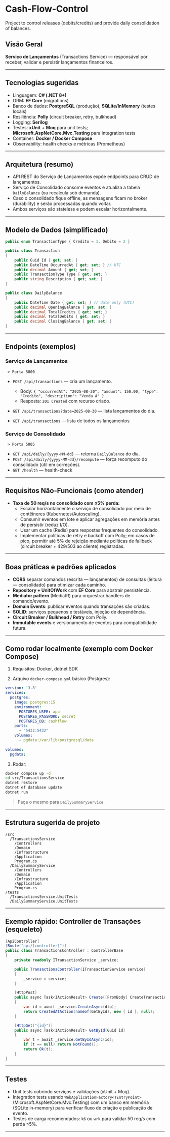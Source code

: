 # Cash-Flow-Control

Project to control releases (debits/credits) and provide daily consolidation of balances.

## Visão Geral

 **Serviço de Lançamentos** (Transactions Service) — responsável por receber, validar e persistir lançamentos financeiros.

---

## Tecnologias sugeridas
- Linguagem: **C# (.NET 8+)**
- ORM: **EF Core** (migrations)
- Banco de dados: **PostgreSQL** (produção), **SQLite/InMemory** (testes locais)
- Resiliência: **Polly** (circuit breaker, retry, bulkhead)
- Logging: **Serilog**
- Testes: **xUnit** + **Moq** para unit tests; **Microsoft.AspNetCore.Mvc.Testing** para integration tests
- Container: **Docker / Docker Compose**
- Observability: health checks e métricas (Prometheus)

---

## Arquitetura (resumo)

- API REST do Serviço de Lançamentos expõe endpoints para CRUD de lançamentos.
- Serviço de Consolidado consome eventos e atualiza a tabela `DailyBalance` (ou recalcula sob demanda).
- Caso o consolidado fique offline, as mensagens ficam no broker (durability) e serão processadas quando voltar.
- Ambos serviços são stateless e podem escalar horizontalmente.

---

## Modelo de Dados (simplificado)

```csharp
public enum TransactionType { Credito = 1, Debito = 2 }

public class Transaction
{
    public Guid Id { get; set; }
    public DateTime OccurredAt { get; set; } // UTC
    public decimal Amount { get; set; }
    public TransactionType Type { get; set; }
    public string Description { get; set; }
}

public class DailyBalance
{
    public DateTime Date { get; set; } // date only (UTC)
    public decimal OpeningBalance { get; set; }
    public decimal TotalCredits { get; set; }
    public decimal TotalDebits { get; set; }
    public decimal ClosingBalance { get; set; }
}
```
---

## Endpoints (exemplos)

### Serviço de Lançamentos
  ```
   > Porta 5000
  ```
- `POST /api/transactions` — cria um lançamento.
  - Body: `{ "occurredAt": "2025-08-30", "amount": 150.00, "type": "Credito", "description": "Venda A" }`
  - Resposta: `201 Created` com recurso criado.

- `GET /api/transactions?date=2025-08-30` — lista lançamentos do dia.

- `GET /api/transactions` — lista de todos os lançamentos

### Serviço de Consolidado
  ```
   > Porta 5005
  ```

- `GET /api/daily/{yyyy-MM-dd}` — retorna `DailyBalance` do dia.
- `POST /api/daily/{yyyy-MM-dd}/recompute` — força recomputo do consolidado (útil em correções).
- `GET /health` — health-check

---

## Requisitos Não-Funcionais (como atender)

- **Taxa de 50 req/s no consolidado com ≤5% perda:**
  - Escalar horizontalmente o serviço de consolidado por meio de contêineres (Kubernetes/Autoscaling).
  - Consumir eventos em lote e aplicar agregações em memória antes de persistir (reduz I/O).
  - Usar um cache (Redis) para respostas frequentes do consolidado.
  - Implementar políticas de retry e backoff com Polly; em casos de pico, permitir até 5% de rejeição mediante políticas de fallback (circuit breaker + 429/503 ao cliente) registradas.

---

## Boas práticas e padrões aplicados

- **CQRS** separar comandos (escrita — lançamentos) de consultas (leitura — consolidado) para otimizar cada caminho.
- **Repository + UnitOfWork** com **EF Core** para abstrair persistência.
- **Mediator pattern** (MediatR) para orquestrar handlers de comando/evento.
- **Domain Events**: publicar eventos quando transações são criadas.
- **SOLID**: serviços pequenos e testáveis, injeção de dependência.
- **Circuit Breaker / Bulkhead / Retry** com Polly.
- **Immutable events** e versionamento de eventos para compatibilidade futura.

---

## Como rodar localmente (exemplo com Docker Compose)

1. Requisitos: Docker, dotnet SDK

2. Arquivo `docker-compose.yml` básico (Postgres):

```yaml
version: '3.8'
services:
  postgres:
    image: postgres:15
    environment:
      POSTGRES_USER: app
      POSTGRES_PASSWORD: secret
      POSTGRES_DB: cashflow
    ports:
      - "5432:5432"
    volumes:
      - pgdata:/var/lib/postgresql/data
  
volumes:
  pgdata:
```

3. Rodar:

```bash
docker compose up -d
cd src/TransactionsService
dotnet restore
dotnet ef database update
dotnet run

```
> Faça o mesmo para `DailySummaryService`.

---

## Estrutura sugerida de projeto

```
/src
  /TransactionsService
    /Controllers
    /Domain
    /Infrastructure
    /Application
    Program.cs
  /DailySummaryService
    /Controllers
    /Domain
    /Infrastructure
    /Application
    Program.cs
/tests
  /TransactionsService.UnitTests
  /DailySummaryService.UnitTests
```

---

## Exemplo rápido: Controller de Transações (esqueleto)

```csharp
[ApiController]
[Route("api/[controller]")]
public class TransactionsController : ControllerBase
{
    private readonly ITransactionService _service;

    public TransactionsController(ITransactionService service)
    {
        _service = service;
    }

    [HttpPost]
    public async Task<IActionResult> Create([FromBody] CreateTransactionDto dto)
    {
        var id = await _service.CreateAsync(dto);
        return CreatedAtAction(nameof(GetById), new { id }, null);
    }

    [HttpGet("{id}")]
    public async Task<IActionResult> GetById(Guid id)
    {
        var t = await _service.GetByIdAsync(id);
        if (t == null) return NotFound();
        return Ok(t);
    }
}
```

---

## Testes

- Unit tests cobrindo serviços e validações (xUnit + Moq).
- Integration tests usando `WebApplicationFactory<TEntryPoint>` (Microsoft.AspNetCore.Mvc.Testing) com um banco em memória (SQLite in-memory) para verificar fluxo de criação e publicação de evento.
- Testes de carga recomendados: `k6` ou `wrk` para validar 50 req/s com perda ≤5%.

---
